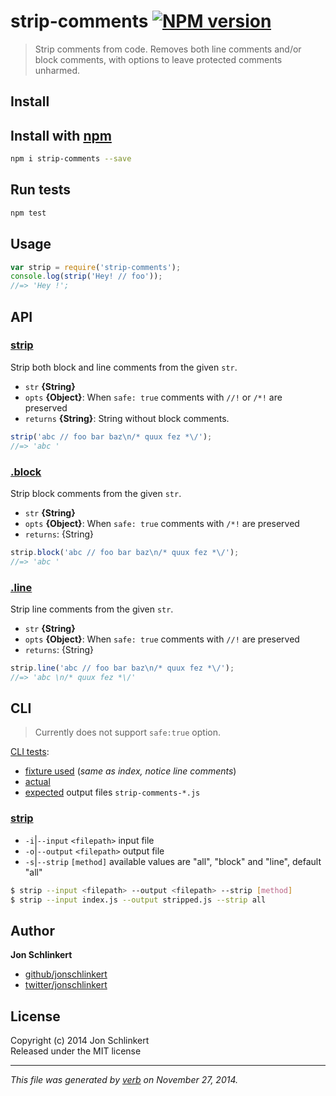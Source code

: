 # strip-comments [![NPM version](https://badge.fury.io/js/strip-comments.svg)](http://badge.fury.io/js/strip-comments)

> Strip comments from code. Removes both line comments and/or block comments, with options to leave protected comments unharmed.

## Install
## Install with [npm](npmjs.org)

```bash
npm i strip-comments --save
```

## Run tests

```bash
npm test
```

## Usage

```js
var strip = require('strip-comments');
console.log(strip('Hey! // foo'));
//=> 'Hey !';
```

## API
### [strip](index.js#L33)

Strip both block and line comments from the given `str`.

* `str` **{String}**    
* `opts` **{Object}**: When `safe: true` comments with `//!` or `/*!` are preserved    
* `returns` **{String}**: String without block comments.  

```js
strip('abc // foo bar baz\n/* quux fez *\/');
//=> 'abc '
```

### [.block](index.js#L89)

Strip block comments from the given `str`.

* `str` **{String}**    
* `opts` **{Object}**: When `safe: true` comments with `/*!` are preserved    
* `returns`: {String}  

```js
strip.block('abc // foo bar baz\n/* quux fez *\/');
//=> 'abc '
```

### [.line](index.js#L107)

Strip line comments from the given `str`.

* `str` **{String}**    
* `opts` **{Object}**: When `safe: true` comments with `//!` are preserved    
* `returns`: {String}  

```js
strip.line('abc // foo bar baz\n/* quux fez *\/');
//=> 'abc \n/* quux fez *\/'
```



## CLI

> Currently does not support `safe:true` option.

[CLI tests](./test/test.js#L189):

- [fixture used](./test/fixtures/strip-comments.js) (*same as index, notice line comments*)
- [actual](./test/actual)
- [expected](./test/expected) output files `strip-comments-*.js`


### [strip](cli.js)

- `-i`|`--input` `<filepath>` input file
- `-o`|`--output` `<filepath>` output file
- `-s`|`--strip` `[method]` available values are "all", "block" and "line", default "all"


```bash
$ strip --input <filepath> --output <filepath> --strip [method]
$ strip --input index.js --output stripped.js --strip all
```

## Author

**Jon Schlinkert**
 
+ [github/jonschlinkert](https://github.com/jonschlinkert)
+ [twitter/jonschlinkert](http://twitter.com/jonschlinkert) 

## License
Copyright (c) 2014 Jon Schlinkert  
Released under the MIT license

***

_This file was generated by [verb](https://github.com/assemble/verb) on November 27, 2014._